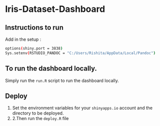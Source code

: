# Iris-Dataset-Dashboard

## Instructions to run

Add in the setup : 
```bash
options(shiny.port = 3838)
Sys.setenv(RSTUDIO_PANDOC = "C:/Users/Rishita/AppData/Local/Pandoc")
```


## To run the dashboard locally.
Simply run the `run.R` script to run the dashboard locally.


## Deploy
1. Set the environment variables for your `shinyapps.io` account and the directory to be deployed.
2. 2.Then run the `deploy.R` file 

